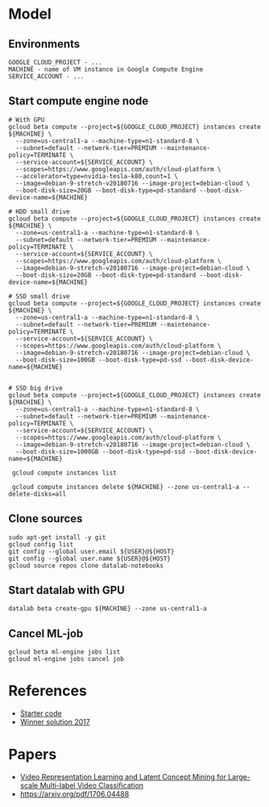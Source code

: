 # Model

## Environments
~~~~
GOOGLE_CLOUD_PROJECT - ...
MACHINE - name of VM instance in Google Compute Engine
SERVICE_ACCOUNT - ...
~~~~

## Start compute engine node
~~~~
# With GPU
gcloud beta compute --project=${GOOGLE_CLOUD_PROJECT} instances create ${MACHINE} \
  --zone=us-central1-a --machine-type=n1-standard-8 \
  --subnet=default --network-tier=PREMIUM --maintenance-policy=TERMINATE \
  --service-account=${SERVICE_ACCOUNT} \
  --scopes=https://www.googleapis.com/auth/cloud-platform \
  --accelerator=type=nvidia-tesla-k80,count=1 \
  --image=debian-9-stretch-v20180716 --image-project=debian-cloud \
  --boot-disk-size=20GB --boot-disk-type=pd-standard --boot-disk-device-name=${MACHINE}

# HDD small drive
gcloud beta compute --project=${GOOGLE_CLOUD_PROJECT} instances create ${MACHINE} \
  --zone=us-central1-a --machine-type=n1-standard-8 \
  --subnet=default --network-tier=PREMIUM --maintenance-policy=TERMINATE \
  --service-account=${SERVICE_ACCOUNT} \
  --scopes=https://www.googleapis.com/auth/cloud-platform \
  --image=debian-9-stretch-v20180716 --image-project=debian-cloud \
  --boot-disk-size=20GB --boot-disk-type=pd-standard --boot-disk-device-name=${MACHINE}

# SSD small drive
gcloud beta compute --project=${GOOGLE_CLOUD_PROJECT} instances create ${MACHINE} \
  --zone=us-central1-a --machine-type=n1-standard-8 \
  --subnet=default --network-tier=PREMIUM --maintenance-policy=TERMINATE \
  --service-account=${SERVICE_ACCOUNT} \
  --scopes=https://www.googleapis.com/auth/cloud-platform \
  --image=debian-9-stretch-v20180716 --image-project=debian-cloud \
  --boot-disk-size=100GB --boot-disk-type=pd-ssd --boot-disk-device-name=${MACHINE}


# SSD big drive
gcloud beta compute --project=${GOOGLE_CLOUD_PROJECT} instances create ${MACHINE} \
  --zone=us-central1-a --machine-type=n1-standard-8 \
  --subnet=default --network-tier=PREMIUM --maintenance-policy=TERMINATE \
  --service-account=${SERVICE_ACCOUNT} \
  --scopes=https://www.googleapis.com/auth/cloud-platform \
  --image=debian-9-stretch-v20180716 --image-project=debian-cloud \
  --boot-disk-size=1000GB --boot-disk-type=pd-ssd --boot-disk-device-name=${MACHINE}

 gcloud compute instances list
 
 gcloud compute instances delete ${MACHINE} --zone us-central1-a --delete-disks=all
~~~~

## Clone sources
~~~~
sudo apt-get install -y git
gcloud config list
git config --global user.email ${USER}@${HOST}
git config --global user.name ${USER}@${HOST}
gcloud source repos clone datalab-notebooks
~~~~


## Start datalab with GPU
~~~~
datalab beta create-gpu ${MACHINE} --zone us-central1-a
~~~~

## Cancel ML-job
~~~~
gcloud beta ml-engine jobs list
gcloud ml-engine jobs cancel job
~~~~

# References
- [Starter code](https://github.com/google/youtube-8m)
- [Winner solution 2017](https://github.com/antoine77340/Youtube-8M-WILLOW)

# Papers
- [Video Representation Learning and Latent Concept Mining for Large-scale
Multi-label Video Classification](https://arxiv.org/pdf/1707.01408.pdf)
- https://arxiv.org/pdf/1706.04488
